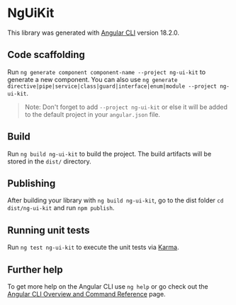 # NgUiKit

This library was generated with [Angular CLI](https://github.com/angular/angular-cli) version 18.2.0.

## Code scaffolding

Run `ng generate component component-name --project ng-ui-kit` to generate a new component. You can also use `ng generate directive|pipe|service|class|guard|interface|enum|module --project ng-ui-kit`.
> Note: Don't forget to add `--project ng-ui-kit` or else it will be added to the default project in your `angular.json` file. 

## Build

Run `ng build ng-ui-kit` to build the project. The build artifacts will be stored in the `dist/` directory.

## Publishing

After building your library with `ng build ng-ui-kit`, go to the dist folder `cd dist/ng-ui-kit` and run `npm publish`.

## Running unit tests

Run `ng test ng-ui-kit` to execute the unit tests via [Karma](https://karma-runner.github.io).

## Further help

To get more help on the Angular CLI use `ng help` or go check out the [Angular CLI Overview and Command Reference](https://angular.dev/tools/cli) page.
